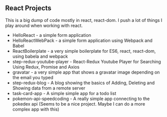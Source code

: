 ## React Projects

This is a big dump of code mostly in react, react-dom. I push a lot of things I play around when working with react.

* HelloReact - a simple form application
* HelloReactWebPack - a simple form application using Webpack and Babel
* ReactBoilerplate - a very simple boilerplate for ES6, react, react-dom, using babela and webpack
* step-redux-youtube-player - React-Redux Youtube Player for Searching Using Redux, Promise and Axios
* gravatar - a very simple app that shows a gravatar image depending on the email you typed
* step-redux-blog - A blog showing the basics of Adding, Deleting and Showing data from a remote server
* task-card-app - A simple simple app for a todo list
* pokemon-api-speedcoding - A really simple app connecting to the pokedex api (Seems to be a nice project. Maybe I can do a more complex app with this)
